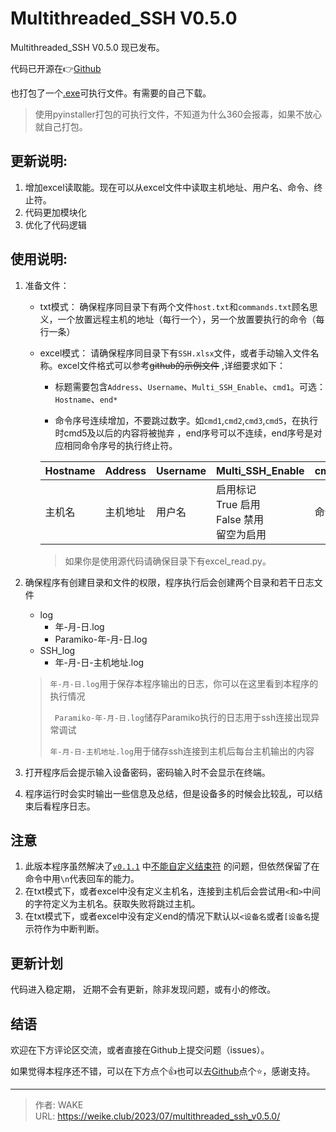 # Multithreaded_SSH V0.5.0


Multithreaded_SSH V0.5.0 现已发布。

<!--more-->

代码已开源在👉[Github](https://github.com/WEI-KE/Multithreaded-SSH)

也打包了一个[.exe](https://github.com/WEI-KE/Multithreaded-SSH/releases)可执行文件。有需要的自己下载。

> 使用pyinstaller打包的可执行文件，不知道为什么360会报毒，如果不放心就自己打包。

## 更新说明:

1. 增加excel读取能。现在可以从excel文件中读取主机地址、用户名、命令、终止符。
2. 代码更加模块化
3. 优化了代码逻辑

## 使用说明:

1. 准备文件：
    - txt模式： 确保程序同目录下有两个文件```host.txt```和```commands.txt```顾名思义，一个放置远程主机的地址（每行一个），另一个放置要执行的命令（每行一条）
    - excel模式： 请确保程序同目录下有```SSH.xlsx```文件，或者手动输入文件名称。excel文件格式可以参考~~github的示例文件~~
      ,详细要求如下：

        - 标题需要包含```Address```、```Username```、```Multi_SSH_Enable```、```cmd1```。可选：```Hostname```、```end*```

        - 命令序号连续增加，不要跳过数字。如```cmd1```,```cmd2```,```cmd3```,```cmd5```，在执行时cmd5及以后的内容将被抛弃
          ，end序号可以不连续，end序号是对应相同命令序号的执行终止符。

      | Hostname | Address | Username | Multi_SSH_Enable                        | cmd1 | end1    |
      |----------|---------|----------|-----------------------------------------|------|---------|
      | 主机名      | 主机地址    | 用户名      | 启用标记<br/>True 启用<br/>False 禁用<br/>留空为启用 | 命令   | 命令执行终止符 |

       > 如果你是使用源代码请确保目录下有excel_read.py。

2. 确保程序有创建目录和文件的权限，程序执行后会创建两个目录和若干日志文件
    - log
        - 年-月-日.log
        - Paramiko-年-月-日.log
    - SSH_log
        - 年-月-日-主机地址.log

   > ```年-月-日.log```用于保存本程序输出的日志，你可以在这里看到本程序的执行情况
   >
   >  ``` Paramiko-年-月-日.log```储存Paramiko执行的日志用于ssh连接出现异常调试
   >
   >  ```年-月-日-主机地址.log```用于储存ssh连接到主机后每台主机输出的内容

3. 打开程序后会提示输入设备密码，密码输入时不会显示在终端。

4. 程序运行时会实时输出一些信息及总结，但是设备多的时候会比较乱，可以结束后看程序日志。

## 注意

1. 此版本程序虽然解决了[```v0.1.1```](https://weike.club/2023/06/multithreaded-ssh-v0.1.1/)
   中[不能自定义结束符](https://weike.club/2023/06/multithreaded-ssh-v0.1.1/#%E6%B3%A8%E6%84%8F)
   的问题，但依然保留了在命令中用```\n```代表回车的能力。
2. 在txt模式下，或者excel中没有定义主机名，连接到主机后会尝试用```<```和```>```中间的字符定义为主机名。获取失败将跳过主机。
3. 在txt模式下，或者excel中没有定义end的情况下默认以```<设备名```或者```[设备名```提示符作为中断判断。

## 更新计划

代码进入稳定期， 近期不会有更新，除非发现问题，或有小的修改。

## 结语

欢迎在下方评论区交流，或者直接在Github上提交问题（issues）。

如果觉得本程序还不错，可以在下方点个👍也可以去[Github](https://github.com/WEI-KE/Multithreaded-SSH)点个⭐，感谢支持。

---

> 作者: WAKE  
> URL: https://weike.club/2023/07/multithreaded_ssh_v0.5.0/  


